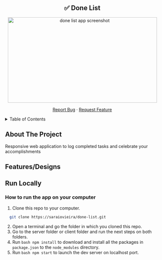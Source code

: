 <!-- INTRO -->
<div align="center">
	<h2 align="center">✅ Done List</h2>
	<p align="center">
		<img width="487px" height="279" src="https://github.com/saraiovieira/done-list/assets/74243584/58b75ad2-c2d7-4748-9819-5b42e2b6ddc5" alt="done list app screenshot" />
	</p>
  <p align="center">
    <a href="https://github.com/saraiovieira/done-list/issues">Report Bug</a>
    ·
    <a href="https://github.com/saraiovieira/done-list/issues">Request Feature</a>
  </p>
</div>

<details>
  <summary>Table of Contents</summary>
      <ul>
        <li><a href="#about-the-project">About The Project</a></li>
        <li><a href="#run-locally"> Run Locally </a></li>
      </ul>
</details>
<!-- ABOUT THE PROJECT -->

## About The Project

Responsive web application to log completed tasks and celebrate your accomplishments

<!-- Features/Designs -->

## Features/Designs



<!-- RUN LOCALLY-->

## Run Locally

### How to run the app on your computer

1. Clone this repo to your computer.
```bash
  git clone https://saraiovieira/done-list.git
```
2. Open a terminal and go the folder in which you cloned this repo.
3. Go to the server folder or client folder and run the next steps on both folders.
4. Run ```bash npm install``` to download and install all the packages in `package.json`
   to the `node_modules` directory.
5. Run ```bash npm start``` to launch the dev server on localhost port.
